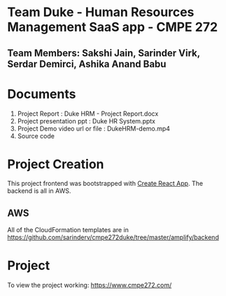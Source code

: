 # Team Duke - Human Resources Management SaaS app - CMPE 272
## Team Members: Sakshi Jain, Sarinder Virk, Serdar Demirci, Ashika Anand Babu

# Documents
1. Project Report : Duke HRM - Project Report.docx
2. Project presentation ppt : Duke HR System.pptx
3. Project Demo video url or file : DukeHRM-demo.mp4
4. Source code

# Project Creation
This project frontend was bootstrapped with [Create React App](https://github.com/facebook/create-react-app).
The backend is all in AWS.

## AWS
All of the CloudFormation templates are in https://github.com/sarinderv/cmpe272duke/tree/master/amplify/backend   

# Project
To view the project working: https://www.cmpe272.com/




